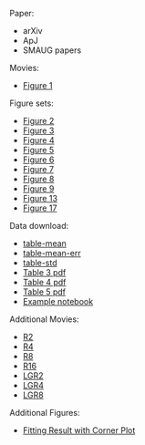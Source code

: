 Paper:
* arXiv
* ApJ
* SMAUG papers

Movies:
* [Figure 1](http://tigress-web.princeton.edu/~changgoo/TIGRESS-movies/slice_all_streamlines.mp4)

Figure sets:
* [Figure 2](https://changgoo.github.io/tigress-wind-figureset/images/figure2.html)
* [Figure 3](https://changgoo.github.io/tigress-wind-figureset/images/figure3.html)
* [Figure 4](https://changgoo.github.io/tigress-wind-figureset/images/figure4.html)
* [Figure 5](https://changgoo.github.io/tigress-wind-figureset/images/figure5.html)
* [Figure 6](https://changgoo.github.io/tigress-wind-figureset/images/figure6.html)
* [Figure 7](https://changgoo.github.io/tigress-wind-figureset/images/figure7.html)
* [Figure 8](https://changgoo.github.io/tigress-wind-figureset/images/figure8.html)
* [Figure 9](https://changgoo.github.io/tigress-wind-figureset/images/figure9.html)
* [Figure 13](https://changgoo.github.io/tigress-wind-figureset/images/figure13.html)
* [Figure 17](https://changgoo.github.io/tigress-wind-figureset/images/figure17.html)

Data download:
* [table-mean](https://changgoo.github.io/tigress-wind-figureset/tables/table-mean.ecsv)
* [table-mean-err](https://changgoo.github.io/tigress-wind-figureset/tables/table-mean-err.ecsv)
* [table-std](https://changgoo.github.io/tigress-wind-figureset/tables/table-std.ecsv)
* [Table 3 pdf](https://changgoo.github.io/tigress-wind-figureset/tables/Table3.pdf)
* [Table 4 pdf](https://changgoo.github.io/tigress-wind-figureset/tables/Table4.pdf)
* [Table 5 pdf](https://changgoo.github.io/tigress-wind-figureset/tables/Table5.pdf)
* [Example notebook](https://nbviewer.jupyter.org/urls/changgoo.github.io/tigress-wind-figureset/tables/Example_scripts.ipynb)

Additional Movies:
* [R2](http://tigress-web.princeton.edu/~changgoo/TIGRESS-movies/default/R2_slice_proj.mp4)
* [R4](http://tigress-web.princeton.edu/~changgoo/TIGRESS-movies/default/R4_slice_proj.mp4)
* [R8](http://tigress-web.princeton.edu/~changgoo/TIGRESS-movies/default/R8_slice_proj.mp4)
* [R16](http://tigress-web.princeton.edu/~changgoo/TIGRESS-movies/default/R16_slice_proj.mp4)
* [LGR2](http://tigress-web.princeton.edu/~changgoo/TIGRESS-movies/default/LGR2_slice_proj.mp4)
* [LGR4](http://tigress-web.princeton.edu/~changgoo/TIGRESS-movies/default/LGR4_slice_proj.mp4)
* [LGR8](http://tigress-web.princeton.edu/~changgoo/TIGRESS-movies/default/LGR8_slice_proj.mp4)

Additional Figures:
* [Fitting Result with Corner Plot](https://changgoo.github.io/tigress-wind-figureset/fitting/index.html)
